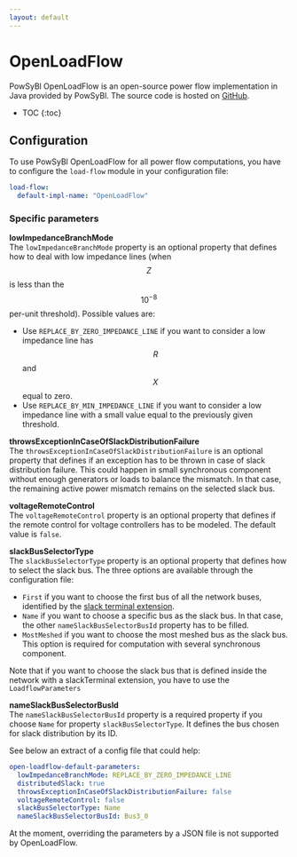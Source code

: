 ```yaml
---
layout: default
---
```


# OpenLoadFlow

PowSyBl OpenLoadFlow is an open-source power flow implementation in Java provided by PowSyBl. The source code is hosted on [GitHub](https://github.com/powsybl/powsybl-open-loadflow). 

* TOC
{:toc}

## Configuration
To use PowSyBl OpenLoadFlow for all power flow computations, you have to configure the `load-flow` module in your configuration file:
```yaml
load-flow:
  default-impl-name: "OpenLoadFlow"
```

### Specific parameters

**lowImpedanceBranchMode**  
The `lowImpedanceBranchMode` property is an optional property that defines how to deal with low impedance lines (when $$Z$$ is less than the $$10^{-8}$$ per-unit threshold).
Possible values are:
- Use `REPLACE_BY_ZERO_IMPEDANCE_LINE` if you want to consider a low impedance line has $$R$$ and $$X$$ equal to zero.
- Use `REPLACE_BY_MIN_IMPEDANCE_LINE` if you want to consider a low impedance line with a small value equal to the previously given threshold.

**throwsExceptionInCaseOfSlackDistributionFailure**  
The `throwsExceptionInCaseOfSlackDistributionFailure` is an optional property that defines if an exception has to be thrown in case of slack distribution failure.
This could happen in small synchronous component without enough generators or loads to balance the mismatch.
In that case, the remaining active power mismatch remains on the selected slack bus.

**voltageRemoteControl**  
The `voltageRemoteControl` property is an optional property that defines if the remote control for voltage controllers has to be modeled.
The default value is `false`.

**slackBusSelectorType**  
The `slackBusSelectorType` property is an optional property that defines how to select the slack bus. The three options are available through the configuration file:
- `First` if you want to choose the first bus of all the network buses, identified by the [slack terminal extension](../../grid/model/extensions.md#slack-terminal).
- `Name` if you want to choose a specific bus as the slack bus. In that case, the other `nameSlackBusSelectorBusId` property has to be filled.
- `MostMeshed` if you want to choose the most meshed bus as the slack bus. This option is required for computation with several synchronous component.

Note that if you want to choose the slack bus that is defined inside the network with a slackTerminal extension, you have to use the `LoadflowParameters`

**nameSlackBusSelectorBusId**  
The `nameSlackBusSelectorBusId` property is a required property if you choose `Name` for property `slackBusSelectorType`.
It defines the bus chosen for slack distribution by its ID.

See below an extract of a config file that could help:

```yaml
open-loadflow-default-parameters:
  lowImpedanceBranchMode: REPLACE_BY_ZERO_IMPEDANCE_LINE
  distributedSlack: true
  throwsExceptionInCaseOfSlackDistributionFailure: false
  voltageRemoteControl: false
  slackBusSelectorType: Name
  nameSlackBusSelectorBusId: Bus3_0
```

At the moment, overriding the parameters by a JSON file is not supported by OpenLoadFlow.
